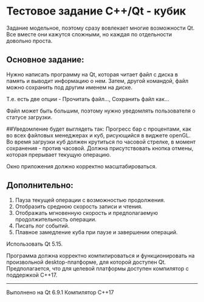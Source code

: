 # Тестовое задание C++/Qt - кубик

Задание модельное, поэтому сразу вовлекает многие возможности Qt. Все вместе они кажутся сложными, но каждая по отдельности довольно проста.

## Основное задание:
Нужно написать программу на Qt, которая читает файл с диска в память и выводит информацию о нем. Затем, другой командой, файл можно сохранить под другим именем на диске.

Т.е. есть две опции - Прочитать файл..., Сохранить файл как...

Файл может быть большим, поэтому нужно уведомлять пользователя о статусе загрузки.

##Уведомление будет выглядеть так:
Прогресс бар с процентами, как во всех файловых менеджерах и куб, рисующийся в виджете openGL.
Во время загрузки куб должен крутиться по часовой стрелке, в момент сохранения - против часовой. 
Должна присутствовать кнопка отмены, которая прерывает текущую операцию.

Окно приложения должно корректно масштабироваться.

## Дополнительно:
1. Пауза текущей операции с возможностью продолжения.
2. Отобразить среднюю скорость записи и чтения.
3. Отображать мгновенную скорость и предполагаемую продолжительность операции.
4. Писать лог событий.
5. Плавное замедление куба при паузе и завершении операций.

Использовать Qt 5.15.

Программа должна корректно компилироваться и функционировать на произвольной desktop-платформе, для которой доступен Qt. 
Предполагается, что для целевой платформы доступен компилятор с поддержкой C++17.

***************************************
Выполнено на Qt 6.9.1
Компилятор С++17